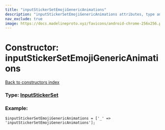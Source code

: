 ```yaml
---
title: "inputStickerSetEmojiGenericAnimations"
description: "inputStickerSetEmojiGenericAnimations attributes, type and example"
nav_exclude: true
image: https://docs.madelineproto.xyz/favicons/android-chrome-256x256.png
---
```

# Constructor: inputStickerSetEmojiGenericAnimations  
[Back to constructors index](/API_docs/constructors/index.html)






### Type: [InputStickerSet](/API_docs/types/InputStickerSet.html)


### Example:

```
$inputStickerSetEmojiGenericAnimations = ['_' => 'inputStickerSetEmojiGenericAnimations'];
```  
